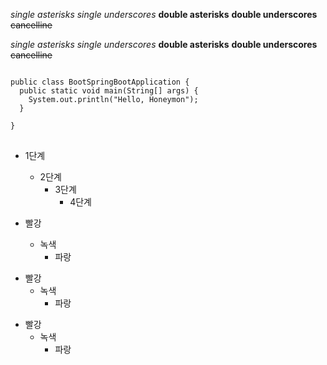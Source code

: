 *single asterisks*
_single underscores_
**double asterisks**
__double underscores__
~~cancelline~~

*single asterisks*
_single underscores_
**double asterisks**
__double underscores__
~~cancelline~~

<pre>
<code>
public class BootSpringBootApplication {
  public static void main(String[] args) {
    System.out.println("Hello, Honeymon");
  }

}
</code>
</pre>

* 1단계
  - 2단계
    + 3단계
      + 4단계

* 빨강
  * 녹색
    * 파랑

+ 빨강
  + 녹색
    + 파랑

- 빨강
  - 녹색
    - 파랑
